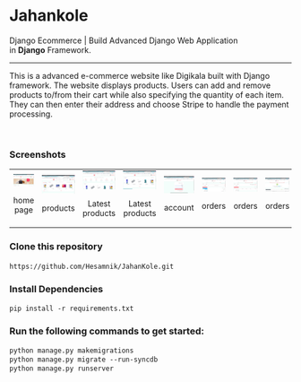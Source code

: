 # Jahankole

Django Ecommerce | Build Advanced Django Web Application
<br>
in **Django** Framework.

<hr>

This is a advanced e-commerce website like Digikala built with Django framework.
The website displays products. Users can add and remove products to/from their cart while also specifying the quantity of each item. They can then enter their address and choose Stripe to handle the payment processing.

<br>

### Screenshots

<table>
  <tr>
  <td align="center">
      <a href="https://github.com/Hesamnik/JahanKole/blob/master/screenshots/Screenshot_106.png">
        <img src="screenshots/Screenshot_106.png" alt="home page">
      </a>
      <br />
      <p>home page</p>
    </td>
    <td align="center">
      <a href="https://github.com/Hesamnik/JahanKole/blob/master/screenshots/2.png">
        <img src="screenshots/2.png" alt="products">
      </a>
      <br />
      <p>products</p>
    </td>
    <td align="center">
      <a href="https://github.com/Hesamnik/JahanKole/blob/master/screenshots/3.png">
        <img src="screenshots/3.png" alt="Latest products">
      </a>
      <br />
      <p>Latest products</p>
    </td>
    <td align="center">
      <a href="https://github.com/Hesamnik/JahanKole/blob/master/screenshots/4.png">
        <img src="screenshots/4.png" alt="Latest products">
      </a>
      <br />
      <p>Latest products</p>
    </td>
    <td align="center">
      <a href="https://github.com/Hesamnik/JahanKole/blob/master/screenshots/11.png">
        <img src="screenshots/11.png" alt="account">
      </a>
      <br />
      <p>account</p>
    </td>
    <td align="center">
      <a href="https://github.com/Hesamnik/JahanKole/blob/master/screenshots/9.png">
        <img src="screenshots/9.png" alt="orders">
      </a>
      <br />
      <p>orders</p>
    </td>
    <td align="center">
      <a href="https://github.com/Hesamnik/JahanKole/blob/master/screenshots/12.png">
        <img src="screenshots/12.png" alt="orders">
      </a>
      <br />
      <p>orders</p>
    </td>
    <td align="center">
      <a href="https://github.com/Hesamnik/JahanKole/blob/master/screenshots/13.png">
        <img src="screenshots/13.png" alt="orders">
      </a>
      <br />
      <p>orders</p>
    </td>
    <td align="center">
      <a href="https://github.com/Hesamnik/JahanKole/blob/master/screenshots/14.png">
        <img src="screenshots/14.png" alt="orders">
      </a>
      <br />
      <p>orders</p>
    </td>
    <td align="product pag">
      <a href="https://github.com/Hesamnik/JahanKole/blob/master/screenshots/7.png">
        <img src="screenshots/7.png" alt="product page">
      </a>
      <br />
      <p>product page</p>
    </td>
    </tr>
</table>

### Clone this repository

```
https://github.com/Hesamnik/JahanKole.git
```

### Install Dependencies
```
pip install -r requirements.txt

```
### Run the following commands to get started:

```
python manage.py makemigrations
python manage.py migrate --run-syncdb
python manage.py runserver
```
